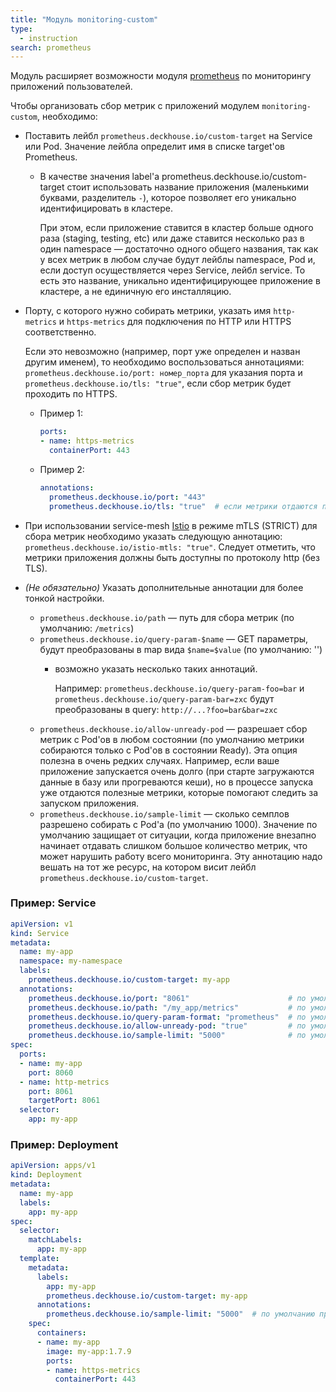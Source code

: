 ```yaml
---
title: "Модуль monitoring-custom"
type:
  - instruction
search: prometheus
---
```


Модуль расширяет возможности модуля [prometheus](../../modules/300-prometheus/) по мониторингу приложений пользователей.

Чтобы организовать сбор метрик с приложений модулем `monitoring-custom`, необходимо:

- Поставить лейбл `prometheus.deckhouse.io/custom-target` на Service или Pod. Значение лейбла определит имя в списке target'ов Prometheus.
  - В качестве значения label'а prometheus.deckhouse.io/custom-target стоит использовать название приложения (маленькими буквами, разделитель `-`), которое позволяет его уникально идентифицировать в кластере.

     При этом, если приложение ставится в кластер больше одного раза (staging, testing, etc) или даже ставится несколько раз в один namespace — достаточно одного общего названия, так как у всех метрик в любом случае будут лейблы namespace, Pod и, если доступ осуществляется через Service, лейбл service. То есть это название, уникально идентифицирующее приложение в кластере, а не единичную его инсталляцию.
- Порту, с которого нужно собирать метрики, указать имя `http-metrics` и `https-metrics` для подключения по HTTP или HTTPS соответственно.

  Если это невозможно (например, порт уже определен и назван другим именем), то необходимо воспользоваться аннотациями: `prometheus.deckhouse.io/port: номер_порта` для указания порта и `prometheus.deckhouse.io/tls: "true"`, если сбор метрик будет проходить по HTTPS.
  - Пример 1:

    ```yaml
    ports:
    - name: https-metrics
      containerPort: 443
    ```

  - Пример 2:

    ```yaml
    annotations:
      prometheus.deckhouse.io/port: "443"
      prometheus.deckhouse.io/tls: "true"  # если метрики отдаются по http, эту аннотацию указывать не нужно
    ```

- При использовании service-mesh [Istio](../../ee/modules/110-istio) в режиме mTLS (STRICT) для сбора метрик необходимо указать следующую аннотацию: `prometheus.deckhouse.io/istio-mtls: "true"`. Следует отметить, что метрики приложения должны быть доступны по протоколу http (без TLS).

- *(Не обязательно)* Указать дополнительные аннотации для более тонкой настройки.

  * `prometheus.deckhouse.io/path` — путь для сбора метрик (по умолчанию: `/metrics`)
  * `prometheus.deckhouse.io/query-param-$name` — GET параметры, будут преобразованы в map вида `$name=$value` (по умолчанию: '')
    - возможно указать несколько таких аннотаций.

      Например: `prometheus.deckhouse.io/query-param-foo=bar` и `prometheus.deckhouse.io/query-param-bar=zxc` будут преобразованы в query: `http://...?foo=bar&bar=zxc`
  * `prometheus.deckhouse.io/allow-unready-pod` — разрешает сбор метрик с Pod'ов в любом состоянии (по умолчанию метрики собираются только с Pod'ов в состоянии Ready). Эта опция полезна в очень редких случаях. Например, если ваше приложение запускается очень долго (при старте загружаются данные в базу или прогреваются кеши), но в процессе запуска уже отдаются полезные метрики, которые помогают следить за запуском приложения.
  * `prometheus.deckhouse.io/sample-limit` — сколько семплов разрешено собирать с Pod'а (по умолчанию 1000). Значение по умолчанию защищает от ситуации, когда приложение внезапно начинает отдавать слишком большое количество метрик, что может нарушить работу всего мониторинга. Эту аннотацию надо вешать на тот же ресурс, на котором висит лейбл  `prometheus.deckhouse.io/custom-target`.

### Пример: Service

```yaml
apiVersion: v1
kind: Service
metadata:
  name: my-app
  namespace: my-namespace
  labels:
    prometheus.deckhouse.io/custom-target: my-app
  annotations:
    prometheus.deckhouse.io/port: "8061"                      # по умолчанию будет использоваться порт сервиса с именем http-metrics или https-metrics
    prometheus.deckhouse.io/path: "/my_app/metrics"           # по умолчанию /metrics
    prometheus.deckhouse.io/query-param-format: "prometheus"  # по умолчанию ''
    prometheus.deckhouse.io/allow-unready-pod: "true"         # по умолчанию Pod'ы НЕ в Ready игнорируются
    prometheus.deckhouse.io/sample-limit: "5000"              # по умолчанию принимается не больше 1000 метрик от одного Pod'а
spec:
  ports:
  - name: my-app
    port: 8060
  - name: http-metrics
    port: 8061
    targetPort: 8061
  selector:
    app: my-app
```

### Пример: Deployment

```yaml
apiVersion: apps/v1
kind: Deployment
metadata:
  name: my-app
  labels:
    app: my-app
spec:
  selector:
    matchLabels:
      app: my-app
  template:
    metadata:
      labels:
        app: my-app
        prometheus.deckhouse.io/custom-target: my-app
      annotations:
        prometheus.deckhouse.io/sample-limit: "5000"  # по умолчанию принимается не больше 1000 метрик от одного Pod'а
    spec:
      containers:
      - name: my-app
        image: my-app:1.7.9
        ports:
        - name: https-metrics
          containerPort: 443
```
